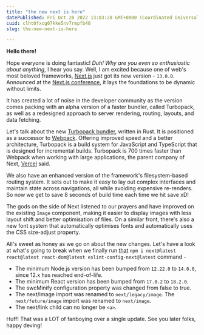 ```yaml
---
title: "the new next is here"
datePublished: Fri Oct 28 2022 13:03:28 GMT+0000 (Coordinated Universal Time)
cuid: clht0fxcg07kke5nv7rmpfb40
slug: the-new-next-is-here

---
```


**Hello there!**

Hope everyone is doing fantastic! _Duh! Why are you even so enthusiastic about anything_, I hear you say. Well, I am excited because one of web's most beloved frameworks, [Next.js](https://nextjs.org) just got its new version - `13.0.0`. Announced at the [Next.js conference](https://nextjs.org/conf), it lays the foundations to be dynamic without limits.

It has created a lot of noise in the developer community as the version comes packing with an alpha version of a faster bundler, called Turbopack, as well as a redesigned approach to server rendering, routing, layouts, and data fetching. 

Let's talk about the new [Turbopack bundler](https://vercel.com/blog/turbopack), written in Rust. It is positioned as a successor to [Webpack](https://webpack.js.org/). Offering improved speed and a better architecture, Turbopack is a build system for JavaScript and TypeScript that is designed for incremental builds. Turbopack is 700 times faster than Webpack when working with large applications, the parent company of Next, [Vercel](https://vercel.com/) said.

We also have an enhanced version of the framework's filesystem-based routing system. It sets out to make it easy to lay out complex interfaces and maintain state across navigations, all while avoiding expensive re-renders. So now we get to save 8 seconds of build time each time we hit save xD!

The gods on the side of Next listened to our prayers and have improved on the existing `Image` component, making it easier to display images with less layout shift and better optimisation of files. On a similar front, there's also a new font system that automatically optimises fonts and automatically uses the CSS size-adjust property.

All's sweet as honey as we go on about the new changes. Let's have a look at what's going to break when we finally run [that](https://nextjs.org/docs/upgrading) `npm i next@latest react@latest react-dom@latest eslint-config-next@latest` command - 

- The minimum Node.js version has been bumped from `12.22.0` to `14.0.0`, since 12.x has reached end-of-life.
- The minimum React version has been bumped from `17.0.2` to `18.2.0`.
- The swcMinify configuration property was changed from false to true.
- The next/image import was renamed to `next/legacy/image`. The `next/future/image` import was renamed to `next/image`.
- The next/link child can no longer be `<a>`.

Huff! That was a LOT of fanboying over a single update. See you later folks, happy deving!